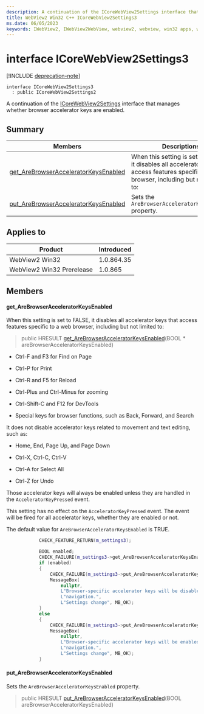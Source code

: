 ```yaml
---
description: A continuation of the ICoreWebView2Settings interface that manages whether browser accelerator keys are enabled.
title: WebView2 Win32 C++ ICoreWebView2Settings3
ms.date: 06/05/2023
keywords: IWebView2, IWebView2WebView, webview2, webview, win32 apps, win32, edge, ICoreWebView2, ICoreWebView2Controller, browser control, edge html, ICoreWebView2Settings3
---
```


# interface ICoreWebView2Settings3

[!INCLUDE [deprecation-note](../includes/deprecation-note.md)]

```
interface ICoreWebView2Settings3
  : public ICoreWebView2Settings2
```

A continuation of the [ICoreWebView2Settings](icorewebview2settings.md) interface that manages whether browser accelerator keys are enabled.

## Summary

 Members                        | Descriptions
--------------------------------|---------------------------------------------
[get_AreBrowserAcceleratorKeysEnabled](#get_arebrowseracceleratorkeysenabled) | When this setting is set to FALSE, it disables all accelerator keys that access features specific to a web browser, including but not limited to:
[put_AreBrowserAcceleratorKeysEnabled](#put_arebrowseracceleratorkeysenabled) | Sets the `AreBrowserAcceleratorKeysEnabled` property.

## Applies to

Product                         | Introduced
--------------------------------|---------------------------------------------
WebView2 Win32            |    1.0.864.35
WebView2 Win32 Prerelease |    1.0.865

## Members

#### get_AreBrowserAcceleratorKeysEnabled

When this setting is set to FALSE, it disables all accelerator keys that access features specific to a web browser, including but not limited to:

> public HRESULT [get_AreBrowserAcceleratorKeysEnabled](#get_arebrowseracceleratorkeysenabled)(BOOL * areBrowserAcceleratorKeysEnabled)

* Ctrl-F and F3 for Find on Page

* Ctrl-P for Print

* Ctrl-R and F5 for Reload

* Ctrl-Plus and Ctrl-Minus for zooming

* Ctrl-Shift-C and F12 for DevTools

* Special keys for browser functions, such as Back, Forward, and Search

It does not disable accelerator keys related to movement and text editing, such as:

* Home, End, Page Up, and Page Down

* Ctrl-X, Ctrl-C, Ctrl-V

* Ctrl-A for Select All

* Ctrl-Z for Undo

Those accelerator keys will always be enabled unless they are handled in the `AcceleratorKeyPressed` event.

This setting has no effect on the `AcceleratorKeyPressed` event. The event will be fired for all accelerator keys, whether they are enabled or not.

The default value for `AreBrowserAcceleratorKeysEnabled` is TRUE.

```cpp
            CHECK_FEATURE_RETURN(m_settings3);

            BOOL enabled;
            CHECK_FAILURE(m_settings3->get_AreBrowserAcceleratorKeysEnabled(&enabled));
            if (enabled)
            {
                CHECK_FAILURE(m_settings3->put_AreBrowserAcceleratorKeysEnabled(FALSE));
                MessageBox(
                    nullptr,
                    L"Browser-specific accelerator keys will be disabled after the next "
                    L"navigation.",
                    L"Settings change", MB_OK);
            }
            else
            {
                CHECK_FAILURE(m_settings3->put_AreBrowserAcceleratorKeysEnabled(TRUE));
                MessageBox(
                    nullptr,
                    L"Browser-specific accelerator keys will be enabled after the next "
                    L"navigation.",
                    L"Settings change", MB_OK);
            }
```

#### put_AreBrowserAcceleratorKeysEnabled

Sets the `AreBrowserAcceleratorKeysEnabled` property.

> public HRESULT [put_AreBrowserAcceleratorKeysEnabled](#put_arebrowseracceleratorkeysenabled)(BOOL areBrowserAcceleratorKeysEnabled)


